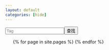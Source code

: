 ```yaml
---
layout: default
categories: [hide]
---
```


<input type="text" placeholder="Tag" id="to-search"><button type="button" id="go-search" onclick="goSearch()">查找</button>

<ul>
	{% for page in site.pages %}
		<li class="
		{% for tag in page.tags %}
			tag-{{ tag }} 
		{% endfor %}
		" style="display:none" ><a href=".{{ page.url }}">{{ page.title }}</a></li>
	{% endfor %} <!-- page -->
</ul>

<script src="/notes/source/tag-search.js"></script>
